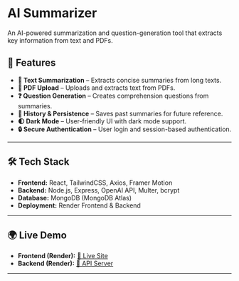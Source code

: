 # AI Summarizer

An AI-powered summarization and question-generation tool that extracts key information from text and PDFs.


## 🚀 Features

- **📄 Text Summarization** – Extracts concise summaries from long texts.
- **📂 PDF Upload** – Uploads and extracts text from PDFs.
- **❓ Question Generation** – Creates comprehension questions from summaries.
- **🔄 History & Persistence** – Saves past summaries for future reference.
- **🌓 Dark Mode** – User-friendly UI with dark mode support.
- **🔒 Secure Authentication** – User login and session-based authentication.

---

## 🛠 Tech Stack

- **Frontend:** React, TailwindCSS, Axios, Framer Motion
- **Backend:** Node.js, Express, OpenAI API, Multer, bcrypt
- **Database:** MongoDB (MongoDB Atlas)
- **Deployment:** Render Frontend & Backend

---

## 🌍 Live Demo

- **Frontend (Render):** [🔗 Live Site](https://ai-summarizer-frontend.onrender.com/)
- **Backend (Render):** [🔗 API Server](https://ai-summarizer-8vz4.onrender.com)

---

